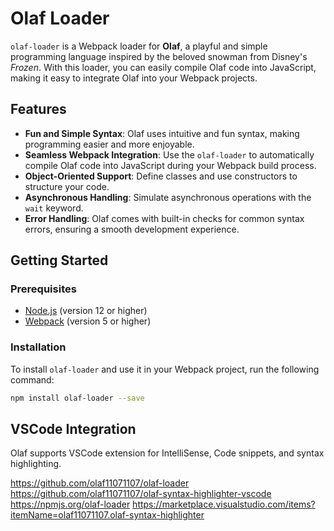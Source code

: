 # Olaf Loader

`olaf-loader` is a Webpack loader for **Olaf**, a playful and simple programming language inspired by the beloved snowman from Disney's _Frozen_. With this loader, you can easily compile Olaf code into JavaScript, making it easy to integrate Olaf into your Webpack projects.

## Features

- **Fun and Simple Syntax**: Olaf uses intuitive and fun syntax, making programming easier and more enjoyable.
- **Seamless Webpack Integration**: Use the `olaf-loader` to automatically compile Olaf code into JavaScript during your Webpack build process.
- **Object-Oriented Support**: Define classes and use constructors to structure your code.
- **Asynchronous Handling**: Simulate asynchronous operations with the `wait` keyword.
- **Error Handling**: Olaf comes with built-in checks for common syntax errors, ensuring a smooth development experience.

## Getting Started

### Prerequisites

- [Node.js](https://nodejs.org/) (version 12 or higher)
- [Webpack](https://webpack.js.org/) (version 5 or higher)

### Installation

To install `olaf-loader` and use it in your Webpack project, run the following command:

```bash
npm install olaf-loader --save
```

## VSCode Integration

Olaf supports VSCode extension for IntelliSense, Code snippets, and syntax highlighting.

https://github.com/olaf11071107/olaf-loader
https://github.com/olaf11071107/olaf-syntax-highlighter-vscode
https://npmjs.org/olaf-loader
https://marketplace.visualstudio.com/items?itemName=olaf11071107.olaf-syntax-highlighter
